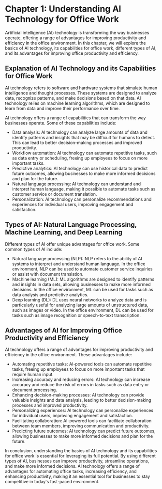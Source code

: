 Chapter 1: Understanding AI Technology for Office Work
======================================================

Artificial intelligence (AI) technology is transforming the way businesses operate, offering a range of advantages for improving productivity and efficiency in the office environment. In this chapter, we will explore the basics of AI technology, its capabilities for office work, different types of AI, and its advantages for improving office productivity and efficiency.

Explanation of AI Technology and its Capabilities for Office Work
-----------------------------------------------------------------

AI technology refers to software and hardware systems that simulate human intelligence and thought processes. These systems are designed to analyze data, recognize patterns, and make decisions based on that data. AI technology relies on machine learning algorithms, which are designed to learn from data and improve their performance over time.

AI technology offers a range of capabilities that can transform the way businesses operate. Some of these capabilities include:

* Data analysis: AI technology can analyze large amounts of data and identify patterns and insights that may be difficult for humans to detect. This can lead to better decision-making processes and improved productivity.
* Workflow automation: AI technology can automate repetitive tasks, such as data entry or scheduling, freeing up employees to focus on more important tasks.
* Predictive analytics: AI technology can use historical data to predict future outcomes, allowing businesses to make more informed decisions and plan for the future.
* Natural language processing: AI technology can understand and interpret human language, making it possible to automate tasks such as customer service or document translation.
* Personalization: AI technology can personalize recommendations and experiences for individual users, improving engagement and satisfaction.

Types of AI: Natural Language Processing, Machine Learning, and Deep Learning
-----------------------------------------------------------------------------

Different types of AI offer unique advantages for office work. Some common types of AI include:

* Natural language processing (NLP): NLP refers to the ability of AI systems to interpret and understand human language. In the office environment, NLP can be used to automate customer service inquiries or assist with document translation.
* Machine learning (ML): ML algorithms are designed to identify patterns and insights in data sets, allowing businesses to make more informed decisions. In the office environment, ML can be used for tasks such as data analysis and predictive analytics.
* Deep learning (DL): DL uses neural networks to analyze data and is particularly useful for analyzing large amounts of unstructured data, such as images or video. In the office environment, DL can be used for tasks such as image recognition or speech-to-text transcription.

Advantages of AI for Improving Office Productivity and Efficiency
-----------------------------------------------------------------

AI technology offers a range of advantages for improving productivity and efficiency in the office environment. These advantages include:

* Automating repetitive tasks: AI-powered tools can automate repetitive tasks, freeing up employees to focus on more important tasks that require human input.
* Increasing accuracy and reducing errors: AI technology can increase accuracy and reduce the risk of errors in tasks such as data entry or document processing.
* Enhancing decision-making processes: AI technology can provide valuable insights and data analysis, leading to better decision-making processes and improved productivity.
* Personalizing experiences: AI technology can personalize experiences for individual users, improving engagement and satisfaction.
* Facilitating collaboration: AI-powered tools can facilitate collaboration between team members, improving communication and productivity.
* Predicting future outcomes: AI technology can predict future outcomes, allowing businesses to make more informed decisions and plan for the future.

In conclusion, understanding the basics of AI technology and its capabilities for office work is essential for leveraging its full potential. By using different types of AI, businesses can improve productivity, streamline operations, and make more informed decisions. AI technology offers a range of advantages for automating office tasks, increasing efficiency, and enhancing productivity, making it an essential tool for businesses to stay competitive in today's fast-paced environment.
